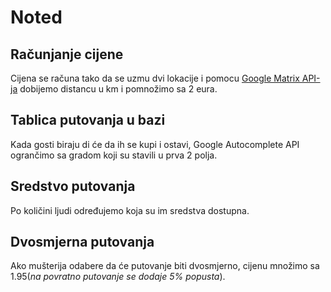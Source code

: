 # Noted

## Računjanje cijene
Cijena se računa tako da se uzmu dvi lokacije i pomocu [Google Matrix API-ja](https://developers.google.com/maps/documentation/distance-matrix/overview) dobijemo distancu u km i pomnožimo sa 2 eura.

## Tablica putovanja u bazi
Kada gosti biraju di će da ih se kupi i ostavi, Google Autocomplete API ogrančimo sa gradom koji su stavili u prva 2 polja.

## Sredstvo putovanja
Po količini ljudi određujemo koja su im sredstva dostupna.

## Dvosmjerna putovanja
Ako mušterija odabere da će putovanje biti dvosmjerno, cijenu množimo sa 1.95(_na povratno putovanje se dodaje 5% popusta_).

